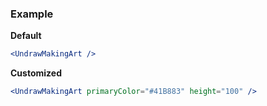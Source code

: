 ### Example

**Default**
```jsx
<UndrawMakingArt />
```

**Customized**
```jsx
<UndrawMakingArt primaryColor="#41B883" height="100" />
```
